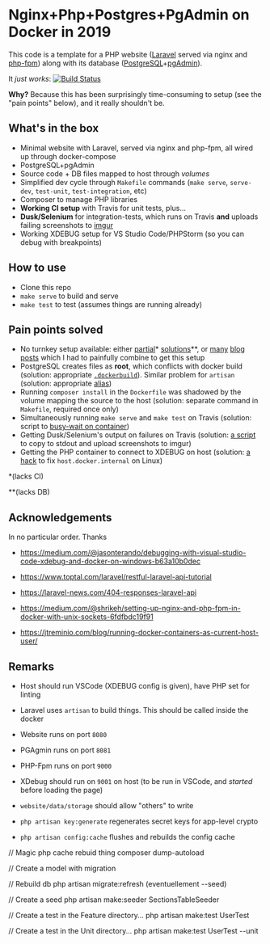 # Nginx+Php+Postgres+PgAdmin on Docker in 2019 

This code is a template for a PHP website ([Laravel](https://laravel.com/) served via nginx and [php-fpm](https://php-fpm.org/)) along with its database ([PostgreSQL](https://www.postgresql.org)+[pgAdmin](https://www.pgadmin.org/)).

It *just works*: [![Build Status](https://travis-ci.com/lbarman/laravel-test.svg?branch=master)](https://travis-ci.com/lbarman/laravel-test)

**Why?** Because this has been surprisingly time-consuming to setup (see the "pain points" below), and it really shouldn't be.

## What's in the box

- Minimal website with Laravel, served via nginx and php-fpm, all wired up through docker-compose
- PostgreSQL+pgAdmin
- Source code + DB files mapped to host through *volumes*
- Simplified dev cycle through `Makefile` commands (`make serve`, `serve-dev`, `test-unit`, `test-integration`, etc)
- Composer to manage PHP libraries
- **Working CI setup** with Travis for unit tests, plus...
- **Dusk/Selenium** for integration-tests, which runs on Travis **and** uploads failing screenshots to [imgur](https://imgur.com/)
- Working XDEBUG setup for VS Studio Code/PHPStorm (so you can debug with breakpoints)

## How to use

- Clone this repo
- `make serve` to build and serve
- `make test` to test (assumes things are running already)

## Pain points solved

- No turnkey setup available: either [partial](https://github.com/thayronarrais/docker-laravel-postgres-nginx)* [solutions](https://github.com/dimadeush/docker-nginx-php-laravel)**, or [many](https://dev.to/baliachbryan/deploying-your-laravel-app-on-docker-with-nginx-and-mysql-56ni) [blog](https://www.digitalocean.com/community/tutorials/how-to-set-up-laravel-nginx-and-mysql-with-docker-compose) [posts](https://www.howtoforge.com/tutorial/dockerizing-laravel-with-nginx-mysql-and-docker-compose/) which I had to painfully combine to get this setup
- PostgreSQL creates files as **root**, which conflicts with docker build (solution: appropriate [`.dockerbuild`](.dockerbuild)). Similar problem for `artisan` (solution: appropriate [alias](./artisan))
- Running `composer install` in the `Dockerfile` was shadowed by the volume mapping the source to the host (solution: separate command in `Makefile`, required once only)
- Simultaneously running `make serve` and `make test` on Travis (solution: script to [busy-wait on container](./utils/wait-for-docker-container.sh))
- Getting Dusk/Selenium's output on failures on Travis (solution: [a script](./utils/dusk-failure-report.sh) to copy to stdout and upload screenshots to imgur)
- Getting the PHP container to connect to XDEBUG on host (solution: [a hack](./utils/fix-host-docker.sh) to fix `host.docker.internal` on Linux)

*(lacks CI)

**(lacks DB)

## Acknowledgements

In no particular order. Thanks

- https://medium.com/@jasonterando/debugging-with-visual-studio-code-xdebug-and-docker-on-windows-b63a10b0dec

- https://www.toptal.com/laravel/restful-laravel-api-tutorial

- https://laravel-news.com/404-responses-laravel-api

- https://medium.com/@shrikeh/setting-up-nginx-and-php-fpm-in-docker-with-unix-sockets-6fdfbdc19f91

- https://jtreminio.com/blog/running-docker-containers-as-current-host-user/

## Remarks

- Host should run VSCode (XDEBUG config is given), have PHP set for linting

- Laravel uses `artisan` to build things. This should be called inside the docker

- Website runs on port `8080`
- PGAgmin runs on port `8081`
- PHP-Fpm runs on port `9000`
- XDebug should run on `9001` on host (to be run in VSCode, and *started* before loading the page)

- `website/data/storage` should allow "others" to write

- `php artisan key:generate` regenerates secret keys for app-level crypto
- `php artisan config:cache` flushes and rebuilds the config cache

// Magic php cache rebuid thing
composer dump-autoload

// Create a model with migration


// Rebuild db
php artisan migrate:refresh (eventuellement --seed)

// Create a seed
php artisan make:seeder SectionsTableSeeder


// Create a test in the Feature directory...
php artisan make:test UserTest

// Create a test in the Unit directory...
php artisan make:test UserTest --unit


